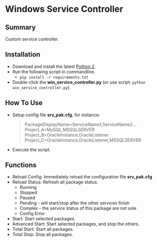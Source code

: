 # Windows Service Controller

## Summary

Custom service controller.

## Installation

- Download and install the latest [Python 2](https://www.python.org/downloads/).
- Run the following script in commandline.
  - `pip install -r requirements.txt`
- Double-click the **win_service_controller.py** (or use script: `python win_service_controller.py`).

## How To Use

- Setup config file **srv_pak.cfg**, for instance:

    > PackageDisplayName=ServiceName1,ServiceName2...</br>
    > Project_A=MySQL,MSSQLSERVER</br>
    > Project_B=OracleInstance,OracleListener</br>
    > Project_C=OracleInstance,OracleListener,MSSQLSERVER</br>
- Execute the script.

## Functions

- Reload Config: Immediately reload the configuration file **srv_pak.cfg**
- Reload Status: Refresh all package status.
  - Running
  - Stopped
  - Paused
  - Pending - will start/stop after the other services finish
  - Complex - the service status of this package are not sole
  - Config Error
- Start: Start selected packages.
- Advanced Start: Start selected packages, and stop the others.
- Total Start: Start all packages.
- Total Stop: Stop all packages.
